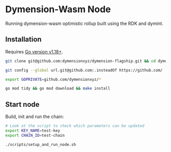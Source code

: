 # Dymension-Wasm Node
Running dymension-wasm optimistic rollup built using the RDK and dymint.

## Installation
Requires [Go version v1.18+](https://golang.org/doc/install).

```sh
git clone git@github.com:dymensionxyz/dymension-flagship.git && cd dymension-flagship

git config --global url.git@github.com:.insteadOf https://github.com/

export GOPRIVATE=github.com/dymensionxyz/*

go mod tidy && go mod download && make install
```

## Start node
Build, init and run the chain:
```sh
# Look at the script to check which parameters can be updated
export KEY_NAME=test-key 
export CHAIN_ID=test-chain

./scripts/setup_and_run_node.sh
```

